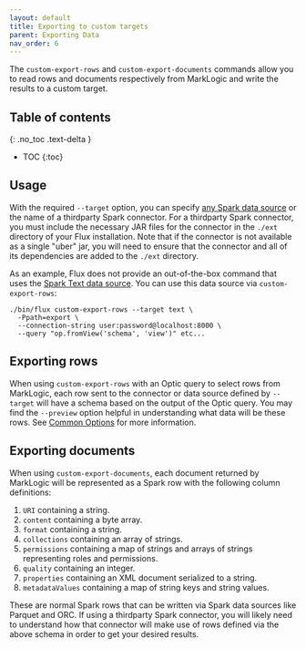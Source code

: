 ```yaml
---
layout: default
title: Exporting to custom targets
parent: Exporting Data
nav_order: 6
---
```


The `custom-export-rows` and `custom-export-documents` commands allow you to read rows and documents respectively from 
MarkLogic and write the results to a custom target.

## Table of contents
{: .no_toc .text-delta }

- TOC
{:toc}

## Usage

With the required `--target` option, you can specify
[any Spark data source](https://spark.apache.org/docs/latest/sql-data-sources.html) or the name of a thirdparty Spark
connector. For a thirdparty Spark connector, you must include the necessary JAR files for the connector in the
`./ext` directory of your Flux installation. Note that if the connector is not available as a single "uber" jar, you
will need to ensure that the connector and all of its dependencies are added to the `./ext` directory.

As an example, Flux does not provide an out-of-the-box command that uses the
[Spark Text data source](https://spark.apache.org/docs/latest/sql-data-sources-text.html). You can use this data source
via `custom-export-rows`:

```
./bin/flux custom-export-rows --target text \
  -Ppath=export \
  --connection-string user:password@localhost:8000 \
  --query "op.fromView('schema', 'view')" etc...
```

## Exporting rows

When using `custom-export-rows` with an Optic query to select rows from MarkLogic, each row sent to the connector or 
data source defined by `--target` will have a schema based on the output of the Optic query. You may find the 
`--preview` option helpful in understanding what data will be these rows. See [Common Options](../common-options.md) 
for more information.

## Exporting documents

When using `custom-export-documents`, each document returned by MarkLogic will be represented as a Spark row with 
the following column definitions:

1. `URI` containing a string. 
2. `content` containing a byte array.
3. `format` containing a string. 
4. `collections` containing an array of strings.
5. `permissions` containing a map of strings and arrays of strings representing roles and permissions. 
6. `quality` containing an integer.
7. `properties` containing an XML document serialized to a string.
8. `metadataValues` containing a map of string keys and string values.

These are normal Spark rows that can be written via Spark data sources like Parquet and ORC. If using a thirdparty 
Spark connector, you will likely need to understand how that connector will make use of rows defined via the above 
schema in order to get your desired results. 

